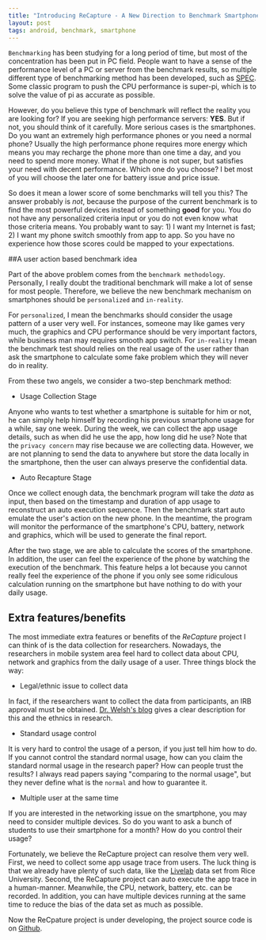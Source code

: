 ```yaml
---
title: "Introducing ReCapture - A New Direction to Benchmark Smartphones"
layout: post
tags: android, benchmark, smartphone
---
```


`Benchmarking` has been studying for a long period of time, but most of the concentration has been put in PC field. People want to have a sense of the performance level of a PC or server from the benchmark results, so multiple different type of benchmarking method has been developed, such as [SPEC][1]. Some classic program to push the CPU performance is super-pi, which is to solve the value of pi as accurate as possible.

However, do you believe this type of benchmark will reflect the reality you are looking for? If you are seeking high performance servers: **YES**. But if not, you should think of it carefully. More serious cases is the smartphones. Do you want an extremely high performance phones or you need a normal phone? Usually the high performance phone requires more energy which means you may recharge the phone more than one time a day, and you need to spend more money. What if the phone is not super, but satisfies your need with decent performance. Which one do you choose? I bet most of you will choose the later one for battery issue and price issue.

So does it mean a lower score of some benchmarks will tell you this? The answer probably is _not_, because the purpose of the current benchmark is to find the most powerful devices instead of something **good** for you. You do not have any personalized criteria input or you do not even know what those criteria means. You probably want to say: 1) I want my Internet is fast; 2) I want my phone switch smoothly from app to app. So you have no experience how those scores could be mapped to your expectations.

##A user action based benchmark idea

Part of the above problem comes from the `benchmark methodology`. Personally, I really doubt the traditional benchmark will make a lot of sense for most people. Therefore, we believe the new benchmark mechanism on smartphones should be `personalized` and `in-reality`.

For `personalized`, I mean the benchmarks should consider the usage pattern of a user very well. For instances, someone may like games very much, the graphics and CPU performance should be very important factors, while business man may requires smooth app switch. For `in-reality` I mean the benchmark test should relies on the real usage of the user rather than ask the smartphone to calculate some fake problem which they will never do in reality.

From these two angels, we consider a two-step benchmark method:

* Usage Collection Stage 

Anyone who wants to test whether a smartphone is suitable for him or not, he can simply help himself by recording his previous smartphone usage for a while, say one week. During the week, we can collect the app usage details, such as when did he use the app, how long did he use? Note that the `privacy concern` may rise because we are collecting data. However, we are not planning to send the data to anywhere but store the data locally in the smartphone, then the user can always preserve the confidential data.

* Auto Recapture Stage 

Once we collect enough data, the benchmark program will take the _data_ as input, then based on the timestamp and duration of app usage to reconstruct an auto execution sequence. Then the benchmark start auto emulate the user's action on the new phone. In the meantime, the program will monitor the performance of the smartphone's CPU, battery, network and graphics, which will be used to generate the final report.

After the two stage, we are able to calculate the scores of the smartphone. In addition, the user can feel the experience of the phone by watching the execution of the benchmark. This feature helps a lot because you cannot really feel the experience of the phone if you only see some ridiculous calculation running on the smartphone but have nothing to do with your daily usage.

## Extra features/benefits

The most immediate extra features or benefits of the _ReCapture_ project I can think of is the data collection for researchers. Nowadays, the researchers in mobile system area feel hard to collect data about CPU, network and graphics from the daily usage of a user. Three things block the way:

* Legal/ethnic issue to collect data 

In fact, if the researchers want to collect the data from participants, an IRB approval must be obtained. [Dr. Welsh's blog][2] gives a clear description for this and the ethnics in research.

* Standard usage control

It is very hard to control the usage of a person, if you just tell him how to do. If you cannot control the standard normal usage, how can you claim the standard normal usage in the research paper? How can people trust the results? I always read papers saying "comparing to the normal usage", but they never define what is the `normal` and how to guarantee it.

* Multiple user at the same time

If you are interested in the networking issue on the smartphone, you may need to consider multiple devices. So do you want to ask a bunch of students to use their smartphone for a month? How do you control their usage?

Fortunately, we believe the ReCapture project can resolve them very well. First, we need to collect some app usage trace from users. The luck thing is that we already have plenty of such data, like the [Livelab][3] data set from Rice University. Second, the ReCapture project can auto execute the app trace in a human-manner. Meanwhile, the CPU, network, battery, etc. can be recorded. In addition, you can have multiple devices running at the same time to reduce the bias of the data set as much as possible.

Now the ReCpature project is under developing, the project source code is on [Github][4].


[1]: http://www.spec.org/
[2]: http://matt-welsh.blogspot.com/2013/01/the-ethics-of-mobile-data-collection.html
[3]: http://livelab.recg.rice.edu/
[4]: https://github.com/little-eyes/ReCapture
